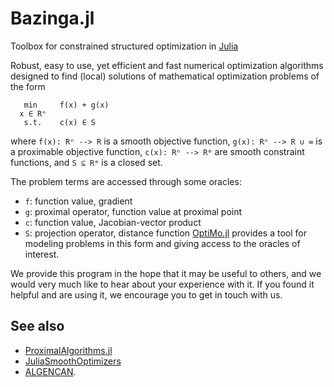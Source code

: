 # Bazinga.jl
Toolbox for constrained structured optimization in [Julia](https://julialang.org/)

Robust, easy to use, yet efficient and fast numerical optimization algorithms designed to find (local) solutions of mathematical optimization problems of the form

```
   min     f(x) + g(x)
  x ∈ Rⁿ
   s.t.    c(x) ∈ S
```
where ```f(x): Rⁿ --> R``` is a smooth objective function, ```g(x): Rⁿ --> R ∪ ∞``` is a proximable objective function, ```c(x): Rⁿ --> Rᵐ``` are smooth constraint functions, and ```S ⊆ Rᵐ``` is a closed set.

The problem terms are accessed through some oracles:
* ```f```: function value, gradient
* ```g```: proximal operator, function value at proximal point
* ```c```: function value, Jacobian-vector product
* ```S```: projection operator, distance function
[OptiMo.jl](https://github.com/aldma/OptiMo.jl) provides a tool for modeling problems in this form and giving access to the oracles of interest.

We provide this program in the hope that it may be useful to others, and we would very much like to hear about your experience with it. If you found it helpful and are using it, we encourage you to get in touch with us.

See also
----------
* [ProximalAlgorithms.jl](https://github.com/kul-forbes/ProximalAlgorithms.jl)
* [JuliaSmoothOptimizers](https://github.com/JuliaSmoothOptimizers)
* [ALGENCAN](https://www.ime.usp.br/~egbirgin/tango/codes.php#algencan).

